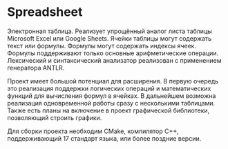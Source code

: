 # Spreadsheet
Электронная таблица. Реализует упрощённый аналог листа таблицы Microsoft Excel или Google Sheets. Ячейки таблицы могут содержать текст или формулы. Формулы могут содержать индексы ячеек. Формулы поддерживают только основные арифметические операции. Лексический и синтаксический анализатор реализован с применением генератора ANTLR.

Проект имеет большой потенциал для расширения. В первую очередь это реализация поддержки логических операций и математических функций для вычисления формул в ячейках. В дальнейшем возможна реализация одновременной работы сразу с несколькими таблицами. Также есть планы на включение в проект графической библиотеки, позволяющий строить графики.

Для сборки проекта необходим CMake, компилятор С++, поддерживающий 17 стандарт языка, или более поздние версии.
